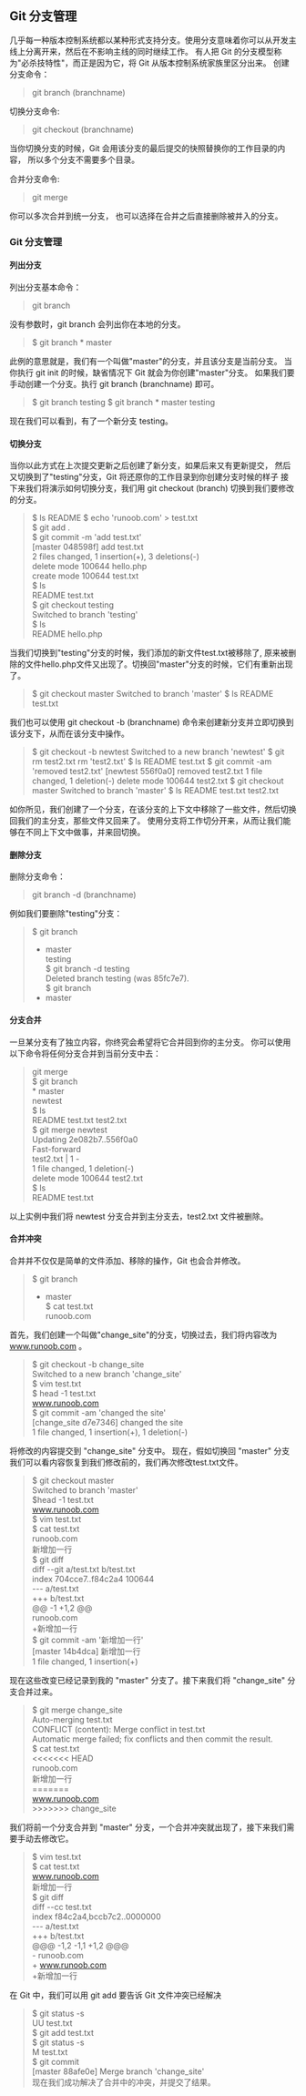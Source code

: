 ## Git 分支管理
几乎每一种版本控制系统都以某种形式支持分支。使用分支意味着你可以从开发主线上分离开来，然后在不影响主线的同时继续工作。
有人把 Git 的分支模型称为"必杀技特性"，而正是因为它，将 Git 从版本控制系统家族里区分出来。
创建分支命令：
>git branch (branchname)

切换分支命令:
>git checkout (branchname)

当你切换分支的时候，Git 会用该分支的最后提交的快照替换你的工作目录的内容， 所以多个分支不需要多个目录。

合并分支命令:
>git merge 

你可以多次合并到统一分支， 也可以选择在合并之后直接删除被并入的分支。
### Git 分支管理
#### 列出分支
列出分支基本命令：
>git branch

没有参数时，git branch 会列出你在本地的分支。
>$ git branch
\* master


此例的意思就是，我们有一个叫做"master"的分支，并且该分支是当前分支。
当你执行 git init 的时候，缺省情况下 Git 就会为你创建"master"分支。
如果我们要手动创建一个分支。执行 git branch (branchname) 即可。
>$ git branch testing
$ git branch
\* master
  testing
  
现在我们可以看到，有了一个新分支 testing。
#### 切换分支
当你以此方式在上次提交更新之后创建了新分支，如果后来又有更新提交， 然后又切换到了"testing"分支，Git 将还原你的工作目录到你创建分支时候的样子
接下来我们将演示如何切换分支，我们用 git checkout (branch) 切换到我们要修改的分支。
>$ ls
README
$ echo 'runoob.com' > test.txt  
$ git add .  
$ git commit -m 'add test.txt'  
[master 048598f] add test.txt  
 2 files changed, 1 insertion(+), 3 deletions(-)  
 delete mode 100644 hello.php  
 create mode 100644 test.txt  
$ ls  
README		test.txt  
$ git checkout testing  
Switched to branch 'testing'  
$ ls  
README		hello.php  

当我们切换到"testing"分支的时候，我们添加的新文件test.txt被移除了, 原来被删除的文件hello.php文件又出现了。切换回"master"分支的时候，它们有重新出现了。

>$ git checkout master
Switched to branch 'master'
$ ls
README		test.txt

我们也可以使用 git checkout -b (branchname) 命令来创建新分支并立即切换到该分支下，从而在该分支中操作。
>$ git checkout -b newtest
Switched to a new branch 'newtest'
$ git rm test2.txt 
rm 'test2.txt'
$ ls
README		test.txt
$ git commit -am 'removed test2.txt'
[newtest 556f0a0] removed test2.txt
 1 file changed, 1 deletion(-)
 delete mode 100644 test2.txt
$ git checkout master
Switched to branch 'master'
$ ls
README		test.txt	test2.txt

如你所见，我们创建了一个分支，在该分支的上下文中移除了一些文件，然后切换回我们的主分支，那些文件又回来了。
使用分支将工作切分开来，从而让我们能够在不同上下文中做事，并来回切换。
####  删除分支
删除分支命令：
>git branch -d (branchname)  

例如我们要删除"testing"分支：
>$ git branch
>* master  
  testing  
$ git branch -d testing  
Deleted branch testing (was 85fc7e7).  
$ git branch  
>* master  

####  分支合并
一旦某分支有了独立内容，你终究会希望将它合并回到你的主分支。 你可以使用以下命令将任何分支合并到当前分支中去：
>git merge  
$ git branch  
\* master  
  newtest  
$ ls  
README		test.txt	test2.txt  
$ git merge newtest  
Updating 2e082b7..556f0a0  
Fast-forward  
 test2.txt | 1 -  
 1 file changed, 1 deletion(-)  
 delete mode 100644 test2.txt  
$ ls  
README		test.txt  

以上实例中我们将 newtest 分支合并到主分支去，test2.txt 文件被删除。
#### 合并冲突
合并并不仅仅是简单的文件添加、移除的操作，Git 也会合并修改。

>$ git branch  
>* master  
$ cat test.txt  
runoob.com  

首先，我们创建一个叫做"change_site"的分支，切换过去，我们将内容改为 www.runoob.com 。
>$ git checkout -b change_site  
Switched to a new branch 'change_site'  
$ vim test.txt   
$ head -1 test.txt   
www.runoob.com  
$ git commit -am 'changed the site'  
[change_site d7e7346] changed the site  
 1 file changed, 1 insertion(+), 1 deletion(-)  
 
将修改的内容提交到 "change_site" 分支中。 现在，假如切换回 "master" 分支我们可以看内容恢复到我们修改前的，我们再次修改test.txt文件。

>$ git checkout master  
Switched to branch 'master'  
$head -1 test.txt  
www.runoob.com  
$ vim test.txt  
$ cat test.txt  
runoob.com  
新增加一行  
$ git diff  
diff --git a/test.txt b/test.txt  
index 704cce7..f84c2a4 100644  
\--- a/test.txt    
\+++ b/test.txt  
@@ -1 +1,2 @@  
 runoob.com  
+新增加一行  
$ git commit -am '新增加一行'  
[master 14b4dca] 新增加一行  
 1 file changed, 1 insertion(+)  
 
现在这些改变已经记录到我的 "master" 分支了。接下来我们将 "change_site" 分支合并过来。
> $ git merge change_site  
Auto-merging test.txt  
CONFLICT (content): Merge conflict in test.txt  
Automatic merge failed; fix conflicts and then commit the result.  
$ cat test.txt   
	<<<<<<< HEAD  
     runoob.com  
     新增加一行  
	\=======  
	www.runoob.com  
	\>>>>>>> change_site  

我们将前一个分支合并到 "master" 分支，一个合并冲突就出现了，接下来我们需要手动去修改它。
>$ vim test.txt   
$ cat test.txt   
www.runoob.com  
新增加一行  
$ git diff  
diff --cc test.txt  
index f84c2a4,bccb7c2..0000000  
\--- a/test.txt  
+++ b/test.txt  
@@@ -1,2 -1,1 +1,2 @@@  
> \- runoob.com  
>\+ www.runoob.com  
 +新增加一行  

在 Git 中，我们可以用 git add 要告诉 Git 文件冲突已经解决
>$ git status -s  
UU test.txt  
$ git add test.txt   
$ git status -s  
M  test.txt  
$ git commit  
[master 88afe0e] Merge branch 'change_site'  
现在我们成功解决了合并中的冲突，并提交了结果。